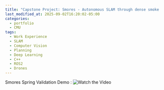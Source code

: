 ```yaml
---
title: "Capstone Project: Smores - Autonomous SLAM through dense smoke and darkness with a drone"
last_modified_at: 2025-09-02T16:20:02-05:00
categories:
  - portfolio
  - CMU
tags:
  - Work Experience
  - SLAM
  - Computer Vision
  - Planning
  - Deep Learning
  - C++
  - ROS2
  - Drones
---
```


Smores Spring Validation Demo : ![Watch the Video](https://www.youtube.com/watch?v=k2K5sfq9UUI)
